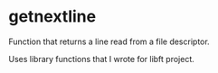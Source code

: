 # getnextline
Function that returns a line read from a file descriptor.

Uses library functions that I wrote for libft project.